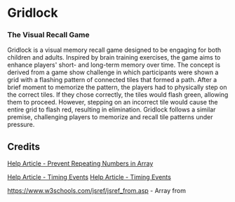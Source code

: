 # Gridlock
### The Visual Recall Game 

Gridlock is a visual memory recall game designed to be engaging for both children and adults. Inspired by brain training exercises, the game aims to enhance players' short- and long-term memory over time. The concept is derived from a game show challenge in which participants were shown a grid with a flashing pattern of connected tiles that formed a path. After a brief moment to memorize the pattern, the players had to physically step on the correct tiles. If they chose correctly, the tiles would flash green, allowing them to proceed. However, stepping on an incorrect tile would cause the entire grid to flash red, resulting in elimination. Gridlock follows a similar premise, challenging players to memorize and recall tile patterns under pressure.


## Credits 
[Help Article - Prevent Repeating Numbers in Array](https://forum.freecodecamp.org/t/how-to-make-math-random-not-repeat-same-numbers/417973/2)

[Help Article - Timing Events](https://www.w3schools.com/js/js_timing.asp#:~:text=The%20setTimeout()%20Method,number%20of%20milliseconds%20before%20execution.)
[Help Article - Timing Events](https://forum.freecodecamp.org/t/settimeout-func/597888)


https://www.w3schools.com/jsref/jsref_from.asp - Array from 